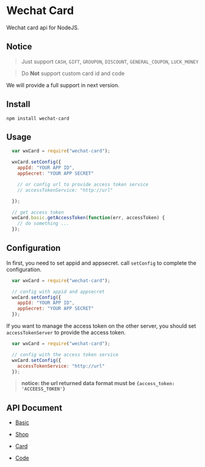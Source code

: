 Wechat Card
======================

Wechat card api for NodeJS. 


## Notice

> Just support `CASH`, `GIFT`, `GROUPON`, `DISCOUNT`, `GENERAL_COUPON`, `LUCK_MONEY`

> Do **Not** support custom card id and code

We will provide a full support in next version.


## Install

    npm install wechat-card


## Usage

```javascript
  var wxCard = require("wechat-card");

  wxCard.setConfig({
    appId: "YOUR APP ID",
    appSecret: "YOUR APP SECRET"

    // or config url to provide access token service
    // accessTokenService: "http://url"

  });

  // get access token
  wxCard.basic.getAccessToken(function(err, accessToken) {
    // do something ...
  });

```

## Configuration

In first, you need to set appid and appsecret. call `setConfig` to complete the configuration. 

```javascript
  var wxCard = require("wechat-card");

  // config with appid and appsecret
  wxCard.setConfig({
    appId: "YOUR APP ID",
    appSecret: "YOUR APP SECRET"
  });

```

If you want to manage the access token on the other server, you should set `accessTokenServer` to provide the access token.

```javascript
  var wxCard = require("wechat-card");

  // config with the access token service
  wxCard.setConfig({
    accessTokenService: "http://url"
  });

```

> **notice: the url returned data format must be `{access_token: 'ACCEESS_TOKEN'}`**

## API Document

- [Basic](basic.md)

- [Shop](shop.md)

- [Card](card.md)

- [Code](code.md)